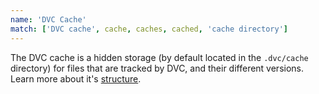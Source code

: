 ```yaml
---
name: 'DVC Cache'
match: ['DVC cache', cache, caches, cached, 'cache directory']
---
```


The DVC cache is a hidden storage (by default located in the `.dvc/cache`
directory) for files that are tracked by DVC, and their different versions.
Learn more about it's
[structure](/doc/user-guide/dvc-files-and-directories#structure-of-the-cache-directory).
